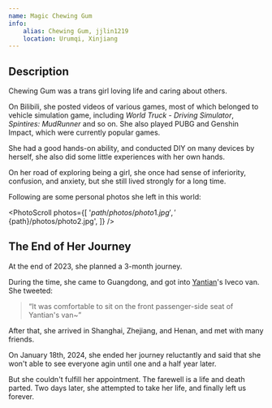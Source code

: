 ```yaml
---
name: Magic Chewing Gum
info:
    alias: Chewing Gum, jjlin1219
    location: Urumqi, Xinjiang
---
```


## Description

Chewing Gum was a trans girl loving life and caring about others.

On Bilibili, she posted videos of various games, most of which belonged to vehicle simulation game, including *World Truck - Driving Simulator*, *Spintires: MudRunner* and so on.
She also played PUBG and Genshin Impact, which were currently popular games.

She had a good hands-on ability, and conducted DIY on many devices by herself,
she also did some little experiences with her own hands.

On her road of exploring being a girl, she once had sense of inferiority, confusion, and anxiety, but she still lived strongly for a long time.

Following are some personal photos she left in this world:

<PhotoScroll photos={[
    '${path}/photos/photo1.jpg',
    '${path}/photos/photo2.jpg',
]} />

## The End of Her Journey

At the end of 2023, she planned a 3-month journey.

During the time, she came to Guangdong, and got into [Yantian](https://one-among.us/profile/SS3B_0016/)'s Iveco van. She tweeted:

> “It was comfortable to sit on the front passenger-side seat of Yantian's van~”

After that, she arrived in Shanghai, Zhejiang, and Henan, and met with many friends.

On January 18th, 2024, she ended her journey reluctantly and said that she won't able to see everyone agin until one and a half year later. 

But she couldn't fulfill her appointment. 
The farewell is a life and death parted. Two days later, she attempted to take her life, and finally left us forever.